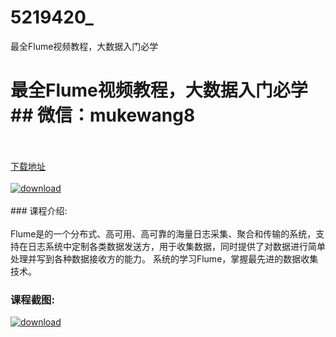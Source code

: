 # 5219420_
最全Flume视频教程，大数据入门必学
# 最全Flume视频教程，大数据入门必学## 微信：mukewang8
<br/></br>[下载地址](http://www.36tz.cn/article/5219420 "下载地址")
<br/></br>[![download](http://36tz.cn/muke_img/2021_04_1-26-300x149.png "下载地址")](http://www.36tz.cn/article/5219420 "下载地址")
<br/></br>### 课程介绍:<br/></br>Flume是的一个分布式、高可用、高可靠的海量日志采集、聚合和传输的系统，支持在日志系统中定制各类数据发送方，用于收集数据，同时提供了对数据进行简单处理并写到各种数据接收方的能力。
系统的学习Flume，掌握最先进的数据收集技术。

### 课程截图:
[![download](http://36tz.cn/muke_img/2021_04_2-26.png "下载地址")](http://www.36tz.cn/article/5219420 "下载地址")
